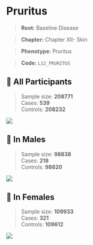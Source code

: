 # Pruritus

> **Root:** Baseline Disease  

> **Chapter:** Chapter XII- Skin  

> **Phenotype:** Pruritus  

> **Code:** `L12_PRURITUS`

## 🧪 All Participants  
> Sample size: **208771**  
> Cases: **539**  
> Controls: **208232**
<img src="/Disease/Figures/ALL/Incidence/L12_PRURITUS.png"/>
<CsvTable src="/public/Disease/Data/ALL/Incidence/COX_L12_PRURITUS.csv" label="🔍 View full results" />

## 👨 In Males  
> Sample size: **98838**  
> Cases: **218**  
> Controls: **98620**
<img src="/Disease/Figures/Male/Incidence/L12_PRURITUS.png"/>
<CsvTable src="/public/Disease/Data/Male/Incidence/COX_L12_PRURITUS.csv" label="🔍 View full results" />

## 👩 In Females  
> Sample size: **109933**  
> Cases: **321**  
> Controls: **109612**
<img src="/Disease/Figures/Female/Incidence/L12_PRURITUS.png"/>
<CsvTable src="/public/Disease/Data/Female/Incidence/COX_L12_PRURITUS.csv" label="🔍 View full results" />
